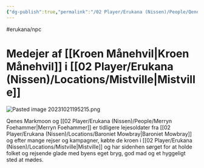 ```yaml
---
{"dg-publish":true,"permalink":"/02 Player/Erukana (Nissen)/People/Qenes Markmoon/"}
---
```


#erukana/npc 
# Medejer af [[Kroen Månehvil\|Kroen Månehvil]]  i [[02 Player/Erukana (Nissen)/Locations/Mistville\|Mistville]] 

![Pasted image 20231021195215.png](/img/user/10%20Attachments/Pasted%20image%2020231021195215.png)

Qenes Markmoon og [[02 Player/Erukana (Nissen)/People/Merryn Foehammer\|Merryn Foehammer]] er tidligere lejesoldater fra [[02 Player/Erukana (Nissen)/Locations/Baroniet Mowbray\|Baroniet Mowbray]] og efter mange rejser og kampagner, købte de kroen i [[02 Player/Erukana (Nissen)/Locations/Mistville\|Mistville]] og har sidenhen sørget for at holde folket og rejsende glade med byens eget bryg, god mad og et hyggeligt sted at mødes.